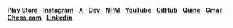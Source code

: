 **[Play Store](https://play.google.com/store/apps/dev?id=7815903651523223132)** · 
**[Instagram](https://www.instagram.com/hyunsoong_i/)** · 
**[X](https://twitter.com/hyunsoong_i)** · 
**[Dev](https://dev.to/hyunsoong_i)** · 
**[NPM](https://www.npmjs.com/settings/hyunseunglee2008/packages)** · 
**[YouTube](https://www.youtube.com/channel/UChTUaMMkavu5hxIA7Gd4kfA)** · 
**[GitHub](https://github.com/hslee2008)** · 
**[Quine](https://quine.sh/user/hslee2008)** · 
**[Gmail](mailto:﻿hyunseunglee2008@gmail.com)** · 
**[Chess.com](https://www.chess.com/member/hslee2008)** · 
**[Linkedin](https://www.linkedin.com/in/hyunseung-lee-20abbb230/)**
